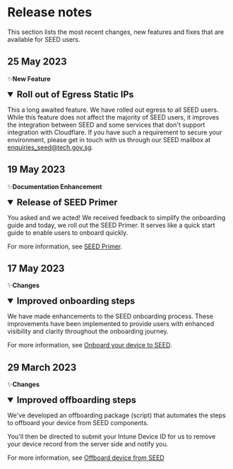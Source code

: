 # Release notes

This section lists the most recent changes, new features and fixes that are available for SEED users.

## 25 May 2023

:sparkles:**New Feature** 

<details open>
<summary style="font-size:20px;font-weight:bold">Roll out of Egress Static IPs</summary>

This a long awaited feature. We have rolled out egress to all SEED users. While this feature does not affect the majority of SEED users, it improves the integration between SEED and some services that don't support integration with Cloudflare. If you have such a requirement to secure your environment, please get in touch with us through our SEED mailbox at [enquiries_seed@tech.gov.sg](mailto:enquiries_seed@tech.gov.sg).

</details>

## 19 May 2023

:sparkles:**Documentation Enhancement** 

<details open>
<summary style="font-size:20px;font-weight:bold">Release of SEED Primer</summary>

You asked and we acted! We received feedback to simplify the onboarding guide and today, we roll out the SEED Primer. It serves like a quick start guide to enable users to onboard quickly. 

For more information, see [SEED Primer](https://docs.developer.tech.gov.sg/docs/seed-primer/).

</details>

## 17 May 2023

:sparkles:**Changes** 

<details open>
<summary style="font-size:20px;font-weight:bold">Improved onboarding steps</summary>

We have made enhancements to the SEED onboarding process. These improvements have been implemented to provide users with enhanced visibility and clarity throughout the onboarding journey.

For more information, see [Onboard your device to SEED](https://docs.developer.tech.gov.sg/docs/security-suite-for-engineering-endpoint-devices/onboard-device/onboard-device-to-seed).

</details>

## 29 March 2023

:sparkles:**Changes** 

<details open>
<summary style="font-size:20px;font-weight:bold">Improved offboarding steps</summary>

We've developed an offboarding package (script) that automates the steps to offboard your device from SEED components. 

You'll then be directed to submit your Intune Device ID for us to remove your device record from the server side and notify you.

For more information, see [Offboard device from SEED](offboard-device/offboard-device-from-seed.md)

</details>

